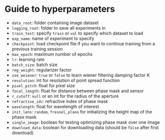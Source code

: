 # Guide to hyperparameters

* `data_root`: folder containing image dataset
* `logging_root`: folder to save all experiments in
* `train_test`: specify `train` or `val` to specify which dataset to load
* `exp_name`: name of experiment to specify
* `checkpoint`: load checkpoint file if you want to continue training from a previous training session
* `max_epoch`: maximum number of epochs
* `lr`: learning rate
* `batch_size`: batch size
* `reg_weight`: regularizer factor
* `use_weiener`: `true` or `false` to learn wiener filtering damping factor K
* `resolution`: int for resolution of point spread function
* `pixel_pitch`: float for pixel size
* `focal_length`: float for distance between phase mask and sensor
* `r_cutoff`: `null` or an int for the radius of the aperture
* `refractive_idc`: refractive index of phase mask
* `wavelength`: float for wavelength of interest
* `init_lens`: `random`, `fresnel`, `plano` for initializing the height map of the phase mask
* `single_image`: boolean for testing optimizing phase mask over one image
* `download_data`: boolean for downloading data (should be `false` after first download)
